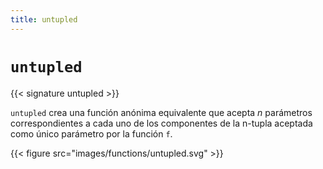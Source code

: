 ```yaml
---
title: untupled
---
```


# `untupled`

{{< signature untupled >}}

`untupled` crea una función anónima equivalente que acepta _n_ parámetros
correspondientes a cada uno de los componentes de la n-tupla aceptada como único
parámetro por la función `f`.

{{< figure src="images/functions/untupled.svg" >}}
